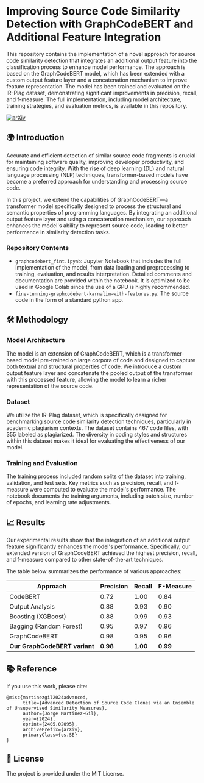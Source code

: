
# Improving Source Code Similarity Detection with GraphCodeBERT and Additional Feature Integration
This repository contains the implementation of a novel approach for source code similarity detection that integrates an additional output feature into the classification process to enhance model performance. The approach is based on the GraphCodeBERT model, which has been extended with a custom output feature layer and a concatenation mechanism to improve feature representation. The model has been trained and evaluated on the IR-Plag dataset, demonstrating significant improvements in precision, recall, and f-measure. The full implementation, including model architecture, training strategies, and evaluation metrics, is available in this repository.

[![arXiv](https://img.shields.io/badge/arXiv-2405.02095-b31b1b.svg)](https://arxiv.org/abs/2405.02095)


## 🌍 Introduction
Accurate and efficient detection of similar source code fragments is crucial for maintaining software quality, improving developer productivity, and ensuring code integrity. With the rise of deep learning (DL) and natural language processing (NLP) techniques, transformer-based models have become a preferred approach for understanding and processing source code.

In this project, we extend the capabilities of GraphCodeBERT—a transformer model specifically designed to process the structural and semantic properties of programming languages. By integrating an additional output feature layer and using a concatenation mechanism, our approach enhances the model's ability to represent source code, leading to better performance in similarity detection tasks.

### Repository Contents

- `graphcodebert_fint.ipynb`: Jupyter Notebook that includes the full implementation of the model, from data loading and preprocessing to training, evaluation, and results interpretation. Detailed comments and documentation are provided within the notebook. It is optimized to be used in Google Colab since the use of a GPU is highly recommended.
- `fine-tunning-graphcodebert-karnalim-with-features.py`: The source code in the form of a standard python app.


## 🛠️ Methodology

### Model Architecture
The model is an extension of GraphCodeBERT, which is a transformer-based model pre-trained on large corpora of code and designed to capture both textual and structural properties of code. We introduce a custom output feature layer and concatenate the pooled output of the transformer with this processed feature, allowing the model to learn a richer representation of the source code.

### Dataset
We utilize the IR-Plag dataset, which is specifically designed for benchmarking source code similarity detection techniques, particularly in academic plagiarism contexts. The dataset contains 467 code files, with 355 labeled as plagiarized. The diversity in coding styles and structures within this dataset makes it ideal for evaluating the effectiveness of our model.

### Training and Evaluation
The training process included random splits of the dataset into training, validation, and test sets. Key metrics such as precision, recall, and f-measure were computed to evaluate the model's performance. The notebook documents the training arguments, including batch size, number of epochs, and learning rate adjustments.


## 📈  Results
Our experimental results show that the integration of an additional output feature significantly enhances the model's performance. Specifically, our extended version of GraphCodeBERT achieved the highest precision, recall, and f-measure compared to other state-of-the-art techniques. 

The table below summarizes the performance of various approaches:

| Approach                         | Precision | Recall | F-Measure |
|----------------------------------|-----------|--------|-----------|
| CodeBERT                         | 0.72      | 1.00   | 0.84      |
| Output Analysis                  | 0.88      | 0.93   | 0.90      |
| Boosting (XGBoost)               | 0.88      | 0.99   | 0.93      |
| Bagging (Random Forest)          | 0.95      | 0.97   | 0.96      |
| GraphCodeBERT                    | 0.98      | 0.95   | 0.96      |
| **Our GraphCodeBERT variant**    | **0.98**  | **1.00**| **0.99**  |


## 📚 Reference

If you use this work, please cite:

```
@misc{martinezgil2024advanced,
      title={Advanced Detection of Source Code Clones via an Ensemble of Unsupervised Similarity Measures}, 
      author={Jorge Martinez-Gil},
      year={2024},
      eprint={2405.02095},
      archivePrefix={arXiv},
      primaryClass={cs.SE}
}
```

## 📄 License

The project is provided under the MIT License.
